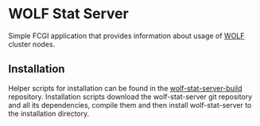 # WOLF Stat Server #
Simple FCGI application that provides information about usage of [WOLF](https://wolf.ncbr.muni.cz) cluster nodes.

## Installation ##
Helper scripts for installation can be found in the [wolf-stat-server-build](https://github.com/kulhanek/wolf-stat-server-build) repository.
Installation scripts download the wolf-stat-server git repository and all its dependencies, compile them and then install wolf-stat-server to the installation directory.
